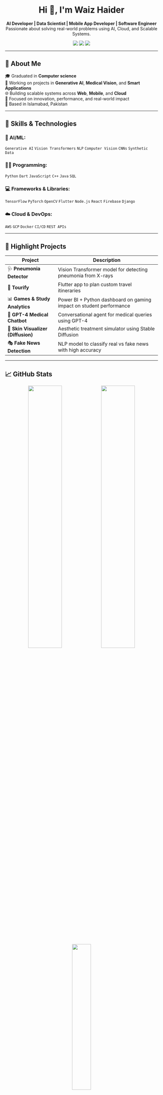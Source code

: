 <h1 align="center">Hi 👋, I'm Waiz Haider</h1>

<p align="center">
  <b>AI Developer | Data Scientist | Mobile App Developer | Software Engineer</b><br/>
  Passionate about solving real-world problems using AI, Cloud, and Scalable Systems.
</p>

<p align="center">
  <a href="mailto:w1a2i3z4@gmail.com"><img src="https://img.shields.io/badge/Email-D14836?style=for-the-badge&logo=gmail&logoColor=white"/></a>
  <a href="https://linkedin.com/in/waiz-haider"><img src="https://img.shields.io/badge/LinkedIn-blue?style=for-the-badge&logo=linkedin&logoColor=white"/></a>
  <a href="https://waizhaider.github.io/Waiz-Portfolio"><img src="https://img.shields.io/badge/Portfolio-%F0%9F%94%8E-blueviolet?style=for-the-badge"/></a>
</p>

---

## 💼 About Me

🎓 Graduated in **Computer science**  
🧠 Working on projects in **Generative AI**, **Medical Vision**, and **Smart Applications**  
🌐 Building scalable systems across **Web**, **Mobile**, and **Cloud**  
🎯 Focused on innovation, performance, and real-world impact  
📍 Based in Islamabad, Pakistan

---

## 🚀 Skills & Technologies

### 🧠 AI/ML:
`Generative AI` `Vision Transformers` `NLP` `Computer Vision` `CNNs` `Synthetic Data`

### 👨‍💻 Programming:
`Python` `Dart` `JavaScript` `C++` `Java` `SQL`

### 💻 Frameworks & Libraries:
`TensorFlow` `PyTorch` `OpenCV` `Flutter` `Node.js` `React` `Firebase` `Django`

### ☁️ Cloud & DevOps:
`AWS` `GCP` `Docker` `CI/CD` `REST APIs`

---

## 🔬 Highlight Projects

| Project                        | Description                                                                 |
|-------------------------------|-----------------------------------------------------------------------------|
| 🩺 **Pneumonia Detector**     | Vision Transformer model for detecting pneumonia from X-rays                |
| 📱 **Tourify**                | Flutter app to plan custom travel itineraries                              |
| 📊 **Games & Study Analytics**| Power BI + Python dashboard on gaming impact on student performance        |
| 🤖 **GPT-4 Medical Chatbot**  | Conversational agent for medical queries using GPT-4                       |
| 🧴 **Skin Visualizer (Diffusion)** | Aesthetic treatment simulator using Stable Diffusion                     |
| 🎭 **Fake News Detection**    | NLP model to classify real vs fake news with high accuracy                 |

---

## 📈 GitHub Stats

<p align="center">
  <img src="https://github-readme-stats.vercel.app/api?username=waizhaider&show_icons=true&theme=tokyonight" width="47%"/>
  <img src="https://streak-stats.demolab.com?user=waizhaider&theme=tokyonight" width="47%"/>
  <br/>
  <img src="https://github-readme-stats.vercel.app/api/top-langs/?username=waizhaider&layout=compact&theme=tokyonight" width="35%"/>
</p>

---

## 🧠 Current Focus

- 🔍 GPT fine-tuning for domain-specific assistants  
- 🧬 Diffusion models in healthcare visualization  
- 📦 End-to-end app deployment with containerized ML pipelines  
- 💡 AI explainability and feedback-driven ML systems  

---

## 📫 Contact

- 📧 Email: [w1a2i3z4@gmail.com](mailto:w1a2i3z4@gmail.com)  
- 🌐 Website: [waizhaider.github.io/Waiz-Portfolio](https://waizhaider.github.io/Waiz-Portfolio)  
- 💼 LinkedIn: [linkedin.com/in/waiz-haider](https://linkedin.com/in/waiz-haider)

---

<p align="center"><i>"The best way to predict the future is to build it." – Alan Kay</i></p>
